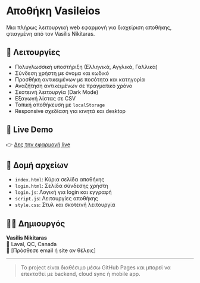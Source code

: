 # Αποθήκη Vasileios

Μια πλήρως λειτουργική web εφαρμογή για διαχείριση αποθήκης, φτιαγμένη από τον Vasilis Nikitaras.

## 🔑 Λειτουργίες

- Πολυγλωσσική υποστήριξη (Ελληνικά, Αγγλικά, Γαλλικά)
- Σύνδεση χρήστη με όνομα και κωδικό
- Προσθήκη αντικειμένων με ποσότητα και κατηγορία
- Αναζήτηση αντικειμένων σε πραγματικό χρόνο
- Σκοτεινή λειτουργία (Dark Mode)
- Εξαγωγή λίστας σε CSV
- Τοπική αποθήκευση με `localStorage`
- Responsive σχεδίαση για κινητά και desktop

## 🚀 Live Demo

👉 [Δες την εφαρμογή live](https://vasilisnikitaras.github.io/WarehouseApp_Vasileios/)

## 📁 Δομή αρχείων

- `index.html`: Κύρια σελίδα αποθήκης
- `login.html`: Σελίδα σύνδεσης χρήστη
- `login.js`: Λογική για login και εγγραφή
- `script.js`: Λειτουργίες αποθήκης
- `style.css`: Στυλ και σκοτεινή λειτουργία

## 👨‍💻 Δημιουργός

**Vasilis Nikitaras**  
📍 Laval, QC, Canada  
📧 [Πρόσθεσε email ή site αν θέλεις]

---

> Το project είναι διαθέσιμο μέσω GitHub Pages και μπορεί να επεκταθεί με backend, cloud sync ή mobile app.
